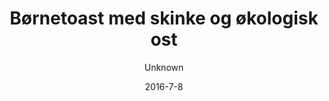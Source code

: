 ---
title: 'Børnetoast med skinke og økologisk ost'
description: null
image: db2a131fc4fe32482524d4de7941090150a7b4e1
price: '45'
size: '1'
color: '#ffffff'
category: childrensMenu
tags: Børneretter
meta:
    id: 9b89d7802f7a8bbe4788b25fe11ad05893210ad0
    parentId: f20f57fa9c3d8bff0902cfb33f350091a3a48d51
    language: da
date: '2016-7-8'
author: Unknown
---